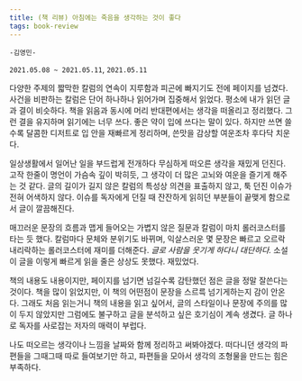 ```yaml
---
title: (책 리뷰) 아침에는 죽음을 생각하는 것이 좋다
tags: book-review
---
```


`-김영민-`

`2021.05.08 ~ 2021.05.11`, `2021.05.11`

<!--more--> 

 다양한 주제의 짧막한 칼럼의 연속이 지루함과 피곤에 빠지기도 전에 페이지를 넘겼다. 사건을 비판하는 칼럼은 단어 하나하나 읽어가며 집중해서 읽었다. 평소에 내가 읽던 글과 결이 비슷하다. 책을 읽음과 동시에 머리 반대편에서는 생각을 떠올리고 정리했다. 그런 결을 유지하며 읽기에는 너무 쓰다. 좋은 약이 입에 쓰다는 말이 있다. 하지만 쓰면 쓸수록 달콤한 디저트로 입 안을 재빠르게 정리하며, 쓴맛을 감상할 여운조차 후다닥 치운다.

 일상생활에서 일어난 일을 부드럽게 전개하다 무심하게 떠오른 생각을 재밌게 던진다. 고작 한줄이 명언이 가슴속 깊이 박히듯, 그 생각이 더 많은 고뇌와 여운을 즐기게 해주는 것 같다. 글의 길이가 길지 않은 칼럼의 특성상 의견을 표출하지 않고, 툭 던진 이슈가 전혀 어색하지 않다. 이슈를 독자에게 던질 때 잔잔하게 읽히던 부분들이 끝맺게 함으로서 글이 깔끔해진다. 

 매끄러운 문장의 흐름과 맵게 들어오는 가볍지 않은 질문과 칼럼이 마치 롤러코스터를 타는 듯 했다. 칼럼마다 문체와 분위기도 바뀌며, 익살스러운 몇 문장은 빠르고 오르락 내리락하는 롤러코스터에 재미를 더해준다. *글로 사람을 웃기게 하다니 대단하다.*  소설이 글을 이렇게 빠르게 읽을 줄은 상상도 못했다. 재밌었다. 

 책의 내용도 내용이지만, 페이지를 넘기면 넘길수록 감탄했던 점은 글을 정말 잘쓴다는 것이다. 책을 많이 읽었지만, 이 책의 어떤점이 문장을 스르륵 넘기게하는지 감이 안온다. 그래도 처음 읽는거니 책의 내용을 읽고 싶어서, 글의 스타일이나 문장에 주의를 많이 두지 않았지만 그럼에도 불구하고 글을 분석하고 싶은 호기심이 계속 생겼다. 글 하나로 독자를 사로잡는 저자의 매력이 부럽다. 

 나도 떠오르는 생각이나 느낌을 날짜와 함께 정리하고 써봐야겠다. 떠다니던 생각의 파편들을 그때그때 따로 들여보기만 하고, 파편들을 모아서 생각의 조형물을 만드는 힘은 부족하다.